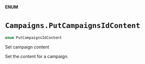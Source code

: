 **ENUM**

# `Campaigns.PutCampaignsIdContent`

```swift
enum PutCampaignsIdContent
```

Set campaign content

Set the content for a campaign.

